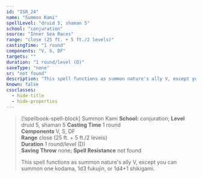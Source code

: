 ```yaml
---
id: "ISR_24"
name: "Summon Kami"
spellLevel: "druid 5, shaman 5"
school: "conjuration"
source: "Inner Sea Races"
range: "close (25 ft. + 5 ft./2 levels)"
castingTime: "1 round"
components: "V, S, DF"
targets: ""
duration: "1 round/level (D)"
saveType: "none"
sr: "not found"
description: "This spell functions as summon nature's ally V, except you can summon one kodama, 1d3 fukujin, or 1d4+1 shikigami."
known: false
cssclasses:
  - hide-title
  - hide-properties
---
```


> [!spellbook-spell-block] Summon Kami
> **School:** conjuration; **Level** druid 5, shaman 5
> **Casting Time** 1 round  
> **Components** V, S, DF  
> **Range** close (25 ft. + 5 ft./2 levels)  
> **Duration** 1 round/level (D)  
> **Saving Throw** none; **Spell Resistance** not found
> 
> This spell functions as summon nature's ally V, except you can summon one kodama, 1d3 fukujin, or 1d4+1 shikigami.